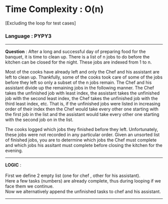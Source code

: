 # Time Complexity : O(n)
[Excluding the loop for test cases]
### Language : PYPY3
---
**Question** : After a long and successful day of preparing food for the banquet, it is time to clean up. There is a list of n jobs to do before the kitchen can be closed for the night. These jobs are indexed from 1 to n.

Most of the cooks have already left and only the Chef and his assistant are left to clean up. Thankfully, some of the cooks took care of some of the jobs before they left so only a subset of the n jobs remain. The Chef and his assistant divide up the remaining jobs in the following manner. The Chef takes the unfinished job with least index, the assistant takes the unfinished job with the second least index, the Chef takes the unfinished job with the third least index, etc. That is, if the unfinished jobs were listed in increasing order of their index then the Chef would take every other one starting with the first job in the list and the assistant would take every other one starting with the second job on in the list.

The cooks logged which jobs they finished before they left. Unfortunately, these jobs were not recorded in any particular order. Given an unsorted list of finished jobs, you are to determine which jobs the Chef must complete and which jobs his assitant must complete before closing the kitchen for the evening.

---
**LOGIC** : <br /><br/>
First we define 2 empty list (one for chef , other for his assistant). <br/> 
Here a few tasks (numbers) are already complete, thus during looping if we face them we continue. <br/>
Now we alternatively append the unfinished tasks to chef and his assistant.

---
